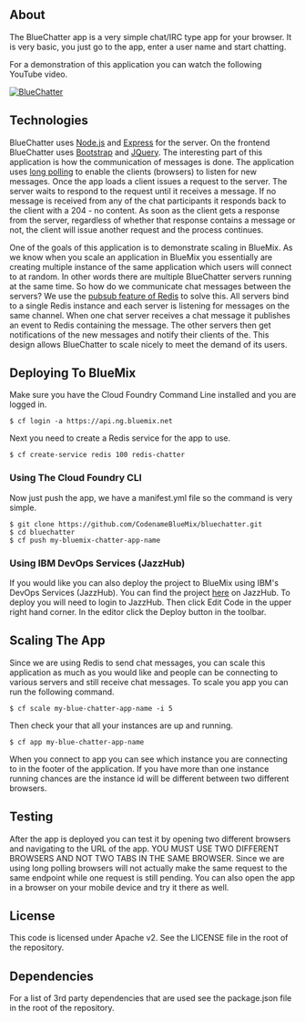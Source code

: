 ## About
The BlueChatter app is a very simple chat/IRC type app for your browser.
It is very basic, you just go to the app, enter a user name and start
chatting.

For a demonstration of this application you can watch the following 
YouTube video.

[![BlueChatter](https://img.youtube.com/vi/i7_dQQy40ZQ/0.jpg?time=1398101975441)](http://youtu.be/i7_dQQy40ZQ)


## Technologies
BlueChatter uses [Node.js](http://nodejs.org/) and 
[Express](http://expressjs.com/) for the server.  On the frontend 
BlueChatter uses [Bootstrap](http://getbootstrap.com/) and 
[JQuery](http://jquery.com/).  The interesting part of this application 
is how the communication of messages is done.  The application uses [long 
polling](http://en.wikipedia.org/wiki/Push_technology#Long_polling) to enable 
the clients (browsers) to listen for new messages.  Once the
app loads a client issues a request to the server.  The server waits to respond
to the request until it receives a message.  If no message is received from any
of the chat participants it responds back to the client with a 204 - no content.
As soon as the client gets a response from the server, regardless of whether that
response contains a message or not, the client will issue another request and
the process continues.

One of the goals of this application is to demonstrate scaling in BlueMix.
As we know when you scale an application in BlueMix you essentially are
creating multiple instance of the same application which users will connect
to at random.  In other words there are multiple BlueChatter servers running 
at the same time.  So how do we communicate chat messages between the servers?
We use the [pubsub feature of Redis](http://redis.io/topics/pubsub) to solve 
this.  All servers bind to a single
Redis instance and each server is listening for messages on the same channel.
When one chat server receives a chat message it publishes an event to Redis
containing the message.  The other servers then get notifications of the new
messages and notify their clients of the.  This design allows BlueChatter to
scale nicely to meet the demand of its users.

## Deploying To BlueMix

Make sure you have the Cloud Foundry Command Line installed and you
are logged in.

    $ cf login -a https://api.ng.bluemix.net

Next you need to create a Redis service for the app to use.

    $ cf create-service redis 100 redis-chatter

### Using The Cloud Foundry CLI

Now just push the app, we have a manifest.yml file so the command 
is very simple.
    
    $ git clone https://github.com/CodenameBlueMix/bluechatter.git	
	$ cd bluechatter
    $ cf push my-bluemix-chatter-app-name

### Using IBM DevOps Services (JazzHub)
If you would like you can also deploy the project to BlueMix using
IBM's DevOps Services (JazzHub).  You can find the project 
[here](https://hub.jazz.net/project/rjbaxter/bluechatter/overview) on
JazzHub.  To deploy you will need to login to JazzHub. Then click
Edit Code in the upper right hand corner.  In the editor click the 
Deploy button in the toolbar.

## Scaling The App

Since we are using Redis to send chat messages, you can scale this application
as much as you would like and people can be connecting to various servers
and still receive chat messages.  To scale you app you can run the following
command.

    $ cf scale my-blue-chatter-app-name -i 5

Then check your that all your instances are up and running.

    $ cf app my-blue-chatter-app-name

When you connect to app you can see which instance you are connecting to
in the footer of the application.  If you have more than one instance
running chances are the instance id will be different between two different
browsers.

## Testing

After the app is deployed you can test it by opening two different browsers
and navigating to the URL of the app.  YOU MUST USE TWO DIFFERENT BROWSERS
AND NOT TWO TABS IN THE SAME BROWSER.  Since we are using long polling
browsers will not actually make the same request to the same endpoint
while one request is still pending.  You can also open the app in a browser
on your mobile device and try it there as well.

## License

This code is licensed under Apache v2.  See the LICENSE file in the root of
the repository.

## Dependencies

For a list of 3rd party dependencies that are used see the package.json file
in the root of the repository.
